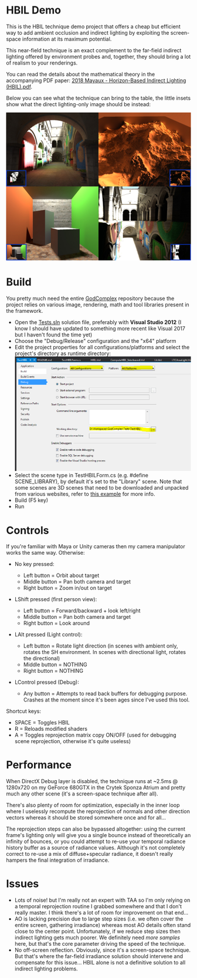 # HBIL Demo

This is the HBIL technique demo project that offers a cheap but efficient way to add ambient occlusion and indirect lighting by exploiting the screen-space information at its maximum potential.

This near-field technique is an exact complement to the far-field indirect lighting offered by environment probes and, together, they should bring a lot of realism to your renderings.

You can read the details about the mathematical theory in the accompanying PDF paper: [2018 Mayaux - Horizon-Based Indirect Lighting (HBIL).pdf](2018%20Mayaux%20-%20Horizon-Based%20Indirect%20Lighting%20(HBIL).pdf).

Below you can see what the technique can bring to the table, the little insets show what the direct lighting-only image should be instead:

![Head Poster](HeadPoster.jpg)


# Build

You pretty much need the entire [GodComplex](../../) repository because the project relies on various image, rendering, math and tool libraries present in the framework.

* Open the [Tests.sln](../../Tests.sln) solution file, preferably with **Visual Studio 2012** (I know I should have updated to something more recent like Visual 2017 but I haven't found the time yet)
* Choose the "Debug/Release" configuration and the "x64" platform
* Edit the project properties for all configurations/platforms and select the project's directory as runtime directory:
  ![DebugDirConfig.png](DebugDirConfig.png)
* Select the scene type in TestHBILForm.cs (e.g. #define SCENE_LIBRARY), by default it's set to the "Library" scene.
	 Note that some scenes are 3D scenes that need to be downloaded and unpacked from various websites, refer to [this example](./Scenes/Casual-Effects.com/) for more info.
* Build (F5 key)
* Run


# Controls

If you're familiar with Maya or Unity cameras then my camera manipulator works the same way. Otherwise:

* No key pressed:

	* Left button = Orbit about target
	* Middle button = Pan both camera and target
	* Right button = Zoom in/out on target

* LShift pressed (first person view):

	* Left button = Forward/backward + look left/right
	* Middle button = Pan both camera and target
	* Right button = Look around

* LAlt pressed (Light control):

	* Left button = Rotate light direction (in scenes with ambient only, rotates the SH environment. In scenes with directional light, rotates the directional)
	* Middle button = NOTHING
	* Right button = NOTHING

* LControl pressed (Debug):

	* Any button = Attempts to read back buffers for debugging purpose. Crashes at the moment since it's been ages since I've used this tool.


Shortcut keys:

* SPACE = Toggles HBIL
* R = Reloads modified shaders
* A = Toggles reprojection matrix copy ON/OFF (used for debugging scene reprojection, otherwise it's quite useless)


# Performance

When DirectX Debug layer is disabled, the technique runs at ~2.5ms @ 1280x720 on my GeForce 680GTX in the Crytek Sponza Atrium and pretty much any other scene (it's a screen-space technique after all).

There's also plenty of room for optimization, especially in the inner loop where I uselessly recompute the reprojection of normals and other direction vectors whereas it should be stored somewhere once and for all...

The reprojection steps can also be bypassed altogether: using the current frame's lighting only will give you a single bounce instead of theoretically an infinity of bounces, or you could attempt to re-use your
 temporal radiance history buffer as a source of radiance values. Although it's not completely correct to re-use a mix of diffuse+specular radiance, it doesn't really hampers the final integration of irradiance.


# Issues

* Lots of noise! but I'm really not an expert with TAA so I'm only relying on a temporal reprojection routine I grabbed somewhere and that I don't really master. I think there's a lot of room for improvement on that end...
* AO is lacking precision due to large step sizes (i.e. we often cover the entire screen, gathering irradiance) whereas most AO details often stand close to the center point.
 Unfortunately, if we reduce step sizes then indirect lighting gets much poorer. We definitely need *more samples* here, but that's the core parameter driving the speed of the technique.
* No off-screen reflection. Obviously, since it's a screen-space technique. But that's where the far-field irradiance solution should intervene and compensate for this issue...
 HBIL alone is not a definitive solution to all indirect lighting problems.
